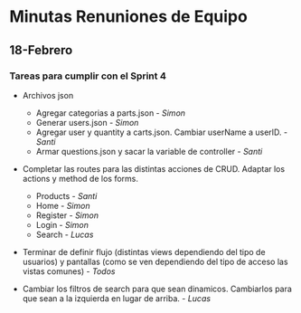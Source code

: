 # Minutas Renuniones de Equipo

## 18-Febrero

### Tareas para cumplir con el Sprint 4

* Archivos json
    - Agregar categorias a parts.json - *Simon*
    - Generar users.json - *Simon*
    - Agregar user y quantity a carts.json. Cambiar userName a userID. - *Santi*
    - Armar questions.json y sacar la variable de controller - *Santi*

* Completar las routes para las distintas acciones de CRUD. Adaptar los actions y method de los forms.
    - Products - *Santi*
    - Home - *Simon*
    - Register - *Simon*
    - Login - *Simon*
    - Search - *Lucas*

* Terminar de definir flujo (distintas views dependiendo del tipo de usuarios) y pantallas (como se ven dependiendo del tipo de acceso las vistas comunes) - *Todos*

* Cambiar los filtros de search para que sean dinamicos. Cambiarlos para que sean a la izquierda en lugar de arriba. - *Lucas*